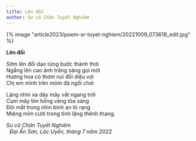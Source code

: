 ```yaml
---
title: Lên đồi
author: Sư cô Chân Tuyết Nghiêm
---
```


{% image "article2023/poem-sr-tuyet-nghiem/20221009_073618_edit.jpg" %}

<div class="verse"><p><b>Lên đồi</b></p>
<p>Sớm lên đồi dạo từng bước thảnh thơi<br/>
Ngẩng lên cao ánh trăng sáng gọi mời<br/>
Hương hoa cỏ thơm núi đồi diệu vợi<br/>
Chị em mình trên mỏm đá ngồi chơi</p>

<p>Lặng nhìn xa dãy mây vắt ngang trời<br/>
Cụm mây tím hồng vàng tỏa sáng<br/>
Đôi mắt trong nhìn bình an tỏ rạng<br/>
Miệng mỉm cười trong tĩnh lặng thênh thang.</p>
<cite>Sư cô Chân Tuyết Nghiêm<br/>
<span style="padding-left: 2.3mm">Đại Ẩn Sơn, Lộc Uyển, tháng 7 năm 2022</span></cite></div>
